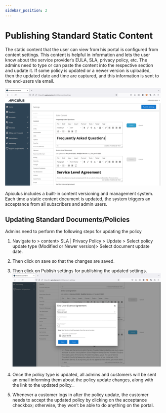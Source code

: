 ```yaml
---
sidebar_position: 2
---
```

# Publishing Standard Static Content

The static content that the user can view from his portal is configured from content settings. This content is helpful in information and lets the user know about the service provider’s EULA, SLA, privacy policy, etc. The admins need to type or can paste the content into the respective section and update it. If some policy is updated or a newer version is uploaded, then the updated date and time are captured, and this information is sent to the end-users via email.

![Publishing](img/Publishing1.png)

Apiculus includes a built-in content versioning and management system. Each time a static content document is updated, the system triggers an acceptance from all subscribers and admin users.

## Updating Standard Documents/Policies

Admins need to perform the following steps for updating the policy

1. Navigate to > content> SLA | Privacy Policy > Update > Select policy update type (Modified or Newer version)> Select document update date.
2. Then click on save so that the changes are saved.
3. Then click on Publish settings for publishing the updated settings.
![Publishing](img/Publishing2.png)

4.  Once the policy type is updated, all admins and customers will be sent an email informing them about the policy update changes, along with the link to the updated policy._
5.  Whenever a customer logs in after the policy update, the customer needs to accept the updated policy by clicking on the acceptance checkbox; otherwise, they won’t be able to do anything on the portal.